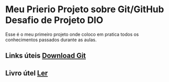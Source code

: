 # Meu Prierio Projeto sobre  Git/GitHub Desafio de Projeto DIO
Esse é  o meu primeiro projeto onde coloco em pratica todos os conhecimentos passados durante as aulas.

## Links úteis  [Download Git](https://git-scm.com/downloads) 
## Livro útel [Ler](https://git-scm.com/book/en/v2)
